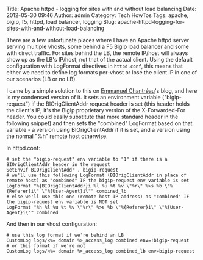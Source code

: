 Title: Apache httpd - logging for sites with and without load balancing
Date: 2012-05-30 09:46
Author: admin
Category: Tech HowTos
Tags: apache, bigip, f5, httpd, load balancer, logging
Slug: apache-httpd-logging-for-sites-with-and-without-load-balancing

There are a few unfortunate places where I have an Apache httpd server
serving multiple vhosts, some behind a F5 BigIp load balancer and some
with direct traffic. For sites behind the LB, the remote IP/host will
always show up as the LB's IP/host, not that of the actual client. Using
the default configuration with LogFormat directives in `httpd.conf`,
this means that either we need to define log formats per-vhost or lose
the client IP in one of our scenarios (LB or no LB).

I came by a simple solution to this on [Emmanuel
Chantréau](http://www.maretmanu.org/homepage/inform/apache-forwarded.php)'s
blog, and here is my condensed version of it. It sets an environment
variable ("bigip-request") if the BIOrigClientAddr request header is set
(this header holds the client's IP; it's the BigIp proprietary version
of the X-Forwarded-For header. You could easily substitute that more
standard header in the following snippet) and then sets the "combined"
LogFormat based on that variable - a version using BIOrigClientAddr if
it is set, and a version using the normal "%h" remote host otherwise.

In httpd.conf:

~~~~{.apacheconf}
# set the "bigip-request" env variable to "1" if there is a BIOrigClientAddr header in the request                                                                                                   
SetEnvIf BIOrigClientAddr . bigip-request
# we'll use this following LogFormat (BIOrigClientAddr in place of remote host) as "combined" IF the bigip-request env variable is set                                                                     
LogFormat "%{BIOrigClientAddr}i %l %u %t %v \"%r\" %>s %b \"%{Referer}i\" \"%{User-Agent}i\"" combined_lb
# else we'll use this one (remote host IP address) as "combined" IF the bigip-request env variable is NOT set                                                                                   
LogFormat "%h %l %u %t %v \"%r\" %>s %b \"%{Referer}i\" \"%{User-Agent}i\"" combined
~~~~

And then in our vhost configuration:

~~~~{.apacheconf}
# use this log format if we're behind an LB
CustomLog logs/<%= domain %>_access_log combined env=!bigip-request
# or this format if we're not
CustomLog logs/<%= domain %>_access_log combined_lb env=bigip-request
~~~~
